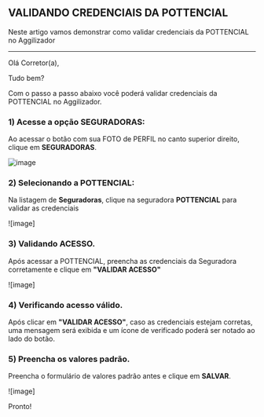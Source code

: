 ## VALIDANDO CREDENCIAIS DA POTTENCIAL
Neste artigo vamos demonstrar como validar credenciais da POTTENCIAL no Aggilizador

---

Olá Corretor(a),

Tudo bem?

Com o passo a passo abaixo você poderá validar credenciais da POTTENCIAL no Aggilizador.

### 1) Acesse a opção SEGURADORAS:

Ao acessar o botão com sua FOTO de PERFIL no canto superior direito, clique em **SEGURADORAS**.

![image](https://conversu-partner-assets.s3.sa-east-1.amazonaws.com/agger/wiki/seguradoras/validando-credenciais/c220eb72-5169-48ab-b4df-330f11a099aa.png)

### 2) Selecionando a POTTENCIAL:

Na listagem de **Seguradoras**, clique na seguradora **POTTENCIAL** para validar as credenciais

![image]

### 3) Validando ACESSO.

Após acessar a POTTENCIAL, preencha as credenciais da Seguradora corretamente e clique em **"VALIDAR ACESSO"**

![image]

### 4) Verificando acesso válido.

Após clicar em **"VALIDAR ACESSO"**, caso as credenciais estejam corretas, uma mensagem será exibida e um ícone de verificado poderá ser notado ao lado do botão.

### 5) Preencha os valores padrão.

Preencha o formulário de valores padrão antes e clique em **SALVAR**.

![image]

Pronto!
